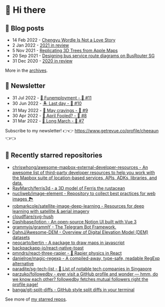 # 👋 Hi there

## 📝 Blog posts

<!-- feed start -->
- 14 Feb 2022 - [Chengyu Wordle Is Not a Love Story](https://cheeaun.com/blog/2022/02/chengyu-wordle-is-not-a-love-story/)
- 2 Jan 2022 - [2021 in review](https://cheeaun.com/blog/2022/01/2021-in-review/)
- 5 Nov 2021 - [Replicating 3D Trees from Apple Maps](https://cheeaun.com/blog/2021/11/replicating-3d-trees-apple-maps/)
- 20 Sep 2021 - [Designing bus service route diagrams on BusRouter SG](https://cheeaun.com/blog/2021/09/bus-service-route-diagrams-busrouter-sg/)
- 31 Dec 2020 - [2020 in review](https://cheeaun.com/blog/2020/12/2020-in-review/)
<!-- feed end -->

More in the [archives](https://cheeaun.com/blog/archives/).

## 📰 Newsletter

<!-- newsletter start -->
- 31 Jul 2022 - [🕺 Funemployment - 🥫 #11](https://www.getrevue.co/profile/cheeaun/issues/funemployment-11-1247643)
- 30 Jun 2022 - [🏝️ Last day - 🥫 #10](https://www.getrevue.co/profile/cheeaun/issues/last-day-10-1202564)
- 31 May 2022 - [🍜 May cravings - 🥫 #9](https://www.getrevue.co/profile/cheeaun/issues/may-cravings-9-1158473)
- 30 Apr 2022 - [🤔 April Fooled? - 🥫 #8](https://www.getrevue.co/profile/cheeaun/issues/april-fooled-8-1112032)
- 31 Mar 2022 - [🚶 Long March - 🥫 #7](https://www.getrevue.co/profile/cheeaun/issues/long-march-7-1061697)
<!-- newsletter end -->

Subscribe to my newsletter! 👉👉 https://www.getrevue.co/profile/cheeaun 👈👈

## 🌟 Recently starred repositories

<!-- starred repos start -->
- [chriswhong/awesome-mapbox-external-developer-resources - An awesome list of third-party developer resources to help you work with the Mapbox suite of location-based services, APIs, ADKs, libraries, and data.](https://github.com/chriswhong/awesome-mapbox-external-developer-resources)
- [RayMarch/ferris3d - a 3D model of Ferris the rustacean](https://github.com/RayMarch/ferris3d)
- [nucliweb/image-element - Repository to collect best practices for web images 🏞](https://github.com/nucliweb/image-element)
- [robmarkcole/satellite-image-deep-learning -  Resources for deep learning with satellite & aerial imagery](https://github.com/robmarkcole/satellite-image-deep-learning)
- [cloudflare/svg-hush](https://github.com/cloudflare/svg-hush)
- [Dashibase/lotion - An open-source Notion UI built with Vue 3 ](https://github.com/Dashibase/lotion)
- [grammyjs/grammY - The Telegram Bot Framework.](https://github.com/grammyjs/grammY)
- [DahnJ/Awesome-DEM - Overview of Digital Elevation Model (DEM) datasets](https://github.com/DahnJ/Awesome-DEM)
- [neocarto/bertin - A package to draw maps in javascript](https://github.com/neocarto/bertin)
- [backpackapp-io/react-native-toast](https://github.com/backpackapp-io/react-native-toast)
- [pmndrs/react-three-rapier - 🤺 Rapier physics in React](https://github.com/pmndrs/react-three-rapier)
- [danielroe/magic-regexp - A compiled-away, type-safe, readable RegExp alternative](https://github.com/danielroe/magic-regexp)
- [paradite/sg-tech-list - :scroll: List of notable tech companies in Singapore](https://github.com/paradite/sg-tech-list)
- [parzuko/followedby - ever visit a GitHub profile and wonder — hmm, do we know each other? followedby fetches mutual followers right the profile page!](https://github.com/parzuko/followedby)
- [banga/git-split-diffs - GitHub style split diffs in your terminal](https://github.com/banga/git-split-diffs)
<!-- starred repos end -->

See more of [my starred repos](https://github.com/stars/cheeaun/).